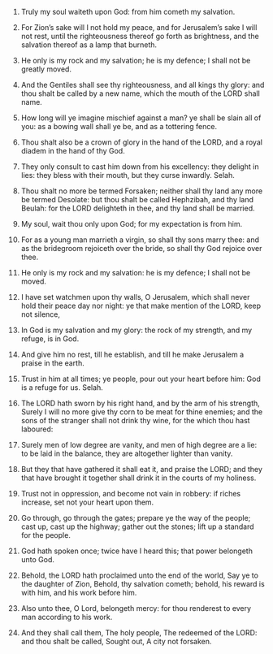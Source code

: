 1. Truly my soul waiteth upon God: from him cometh my salvation.

1. For Zion’s sake will I not hold my peace, and for Jerusalem’s
sake I will not rest, until the righteousness thereof go forth as
brightness, and the salvation thereof as a lamp that burneth.

2. He only is my rock and my salvation; he is my defence; I shall
not be greatly moved.

2. And the Gentiles shall see thy righteousness, and all kings thy
glory: and thou shalt be called by a new name, which the mouth of the
LORD shall name.

3. How long will ye imagine mischief against a man? ye shall be
slain all of you: as a bowing wall shall ye be, and as a tottering
fence.

3. Thou shalt also be a crown of glory in the hand of the LORD, and
a royal diadem in the hand of thy God.

4. They only consult to cast him down from his excellency: they
delight in lies: they bless with their mouth, but they curse inwardly.
Selah.

4. Thou shalt no more be termed Forsaken; neither shall thy land any
more be termed Desolate: but thou shalt be called Hephzibah, and thy
land Beulah: for the LORD delighteth in thee, and thy land shall be
married.

5. My soul, wait thou only upon God; for my expectation is from him.

5. For as a young man marrieth a virgin, so shall thy sons marry
thee: and as the bridegroom rejoiceth over the bride, so shall thy God
rejoice over thee.

6. He only is my rock and my salvation: he is my defence; I shall
not be moved.

6. I have set watchmen upon thy walls, O Jerusalem, which shall
never hold their peace day nor night: ye that make mention of the
LORD, keep not silence,

7. In God is my salvation and my glory: the rock of my strength, and
my refuge, is in God.

7. And give him no rest, till he establish,
and till he make Jerusalem a praise in the earth.

8. Trust in him at all times; ye people, pour out your heart before
him: God is a refuge for us. Selah.

8. The LORD hath sworn by his right hand, and by the arm of his
strength, Surely I will no more give thy corn to be meat for thine
enemies; and the sons of the stranger shall not drink thy wine, for
the which thou hast laboured:

9. Surely men of low degree are vanity, and men of high degree are a
lie: to be laid in the balance, they are altogether lighter than
vanity.

9. But they that have gathered it
shall eat it, and praise the LORD; and they that have brought it
together shall drink it in the courts of my holiness.

10. Trust not in oppression, and become not vain in robbery: if
riches increase, set not your heart upon them.

10. Go through, go through the gates; prepare ye the way of the
people; cast up, cast up the highway; gather out the stones; lift up a
standard for the people.

11. God hath spoken once; twice have I heard this; that power
belongeth unto God.

11. Behold, the LORD hath proclaimed unto the end of the world, Say
ye to the daughter of Zion, Behold, thy salvation cometh; behold, his
reward is with him, and his work before him.

12. Also unto thee, O Lord, belongeth mercy: for thou renderest to
every man according to his work.

12. And they shall call them, The holy people, The redeemed of the
LORD: and thou shalt be called, Sought out, A city not forsaken.